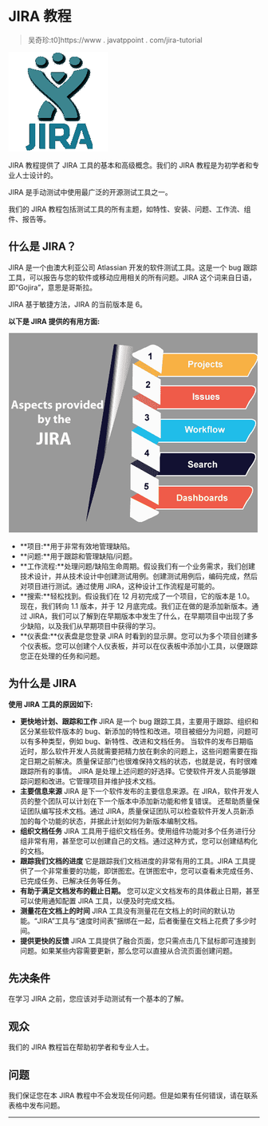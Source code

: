 # JIRA 教程

> 吴奇珍:t0]https://www . javatppoint . com/jira-tutorial

![JIRA Tutorial](img/48596bfc359c6fc99785170e90223bdc.png)

JIRA 教程提供了 JIRA 工具的基本和高级概念。我们的 JIRA 教程是为初学者和专业人士设计的。

JIRA 是手动测试中使用最广泛的开源测试工具之一。

我们的 JIRA 教程包括测试工具的所有主题，如特性、安装、问题、工作流、组件、报告等。

## 什么是 JIRA？

JIRA 是一个由澳大利亚公司 Atlassian 开发的软件测试工具。这是一个 bug 跟踪工具，可以报告与您的软件或移动应用相关的所有问题。JIRA 这个词来自日语，即“Gojira”，意思是哥斯拉。

JIRA 基于敏捷方法，JIRA 的当前版本是 6。

**以下是 JIRA 提供的有用方面:**

![JIRA](img/c6acda844d07b85890ad5c9402babdc2.png)

*   **项目:**用于非常有效地管理缺陷。
*   **问题:**用于跟踪和管理缺陷/问题。
*   **工作流程:**处理问题/缺陷生命周期。假设我们有一个业务需求，我们创建技术设计，并从技术设计中创建测试用例。创建测试用例后，编码完成，然后对项目进行测试。通过使用 JIRA，这种设计工作流程是可能的。
*   **搜索:**轻松找到。假设我们在 12 月初完成了一个项目，它的版本是 1.0。现在，我们转向 1.1 版本，并于 12 月底完成。我们正在做的是添加新版本。通过 JIRA，我们可以了解到在早期版本中发生了什么，在早期项目中出现了多少缺陷，以及我们从早期项目中获得的学习。
*   **仪表盘:**仪表盘是您登录 JIRA 时看到的显示屏。您可以为多个项目创建多个仪表板。您可以创建个人仪表板，并可以在仪表板中添加小工具，以便跟踪您正在处理的任务和问题。

## 为什么是 JIRA

**使用 JIRA 工具的原因如下:**

*   **更快地计划、跟踪和工作**
    JIRA 是一个 bug 跟踪工具，主要用于跟踪、组织和区分某些软件版本的 bug、新添加的特性和改进。项目被细分为问题，问题可以有多种类型，例如 bug、新特性、改进和文档任务。
    当软件的发布日期临近时，那么软件开发人员就需要把精力放在剩余的问题上，这些问题需要在指定日期之前解决。质量保证部门也很难保持文档的状态，也就是说，有时很难跟踪所有的事情。
    JIRA 是处理上述问题的好选择。它使软件开发人员能够跟踪问题和改进。它管理项目并维护技术文档。
*   **主要信息来源**
    JIRA 是下一个软件发布的主要信息来源。在 JIRA，软件开发人员的整个团队可以计划在下一个版本中添加新功能和修复错误。
    还帮助质量保证团队编写技术文档。通过 JIRA，质量保证团队可以检查软件开发人员新添加的每个功能的状态，并据此计划如何为新版本编制文档。
*   **组织文档任务**
    JIRA 工具用于组织文档任务。使用组件功能对多个任务进行分组非常有用，甚至您可以创建自己的文档。通过这种方式，您可以创建结构化的文档。
*   **跟踪我们文档的进度**
    它是跟踪我们文档进度的非常有用的工具。JIRA 工具提供了一个非常重要的功能，即饼图宏。在饼图宏中，您可以查看未完成任务、已完成任务、已解决任务等任务。
*   **有助于满足文档发布的截止日期。**
    您可以定义文档发布的具体截止日期，甚至可以使用通知配置 JIRA 工具，以便及时完成文档。
*   **测量花在文档上的时间**
    JIRA 工具没有测量花在文档上的时间的默认功能。“JIRA”工具与“速度时间表”捆绑在一起，后者衡量在文档上花费了多少时间。
*   **提供更快的反馈**
    JIRA 工具提供了融合页面，您只需点击几下鼠标即可连接到问题。如果某些内容需要更新，那么您可以直接从合流页面创建问题。

## 先决条件

在学习 JIRA 之前，您应该对手动测试有一个基本的了解。

## 观众

我们的 JIRA 教程旨在帮助初学者和专业人士。

## 问题

我们保证您在本 JIRA 教程中不会发现任何问题。但是如果有任何错误，请在联系表格中发布问题。

* * *